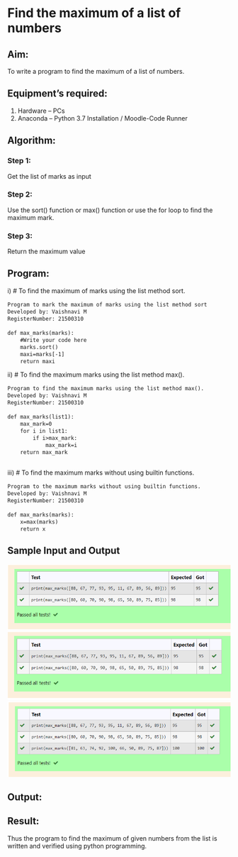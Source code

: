 # Find the maximum of a list of numbers
## Aim:
To write a program to find the maximum of a list of numbers.
## Equipment’s required:
1.	Hardware – PCs
2.	Anaconda – Python 3.7 Installation / Moodle-Code Runner
## Algorithm:

### Step 1:
 Get the list of marks as input
### Step 2:	
 Use the sort() function or max() function or use the for loop to find the maximum mark.
### Step 3:
 Return the maximum value
## Program:

i)	# To find the maximum of marks using the list method sort.
```
Program to mark the maximum of marks using the list method sort
Developed by: Vaishnavi M
RegisterNumber: 21500310

def max_marks(marks):
    #Write your code here
    marks.sort()
    maxi=marks[-1]
    return maxi

```

ii)	# To find the maximum marks using the list method max().
```
Program to find the maximum marks using the list method max().
Developed by: Vaishnavi M
RegisterNumber: 21500310

def max_marks(list1):
    max_mark=0
    for i in list1:
        if i>max_mark:
            max_mark=i
    return max_mark
    
```

iii) # To find the maximum marks without using builtin functions.
```
Program to the maximum marks without using builtin functions.
Developed by: Vaishnavi M
RegisterNumber: 21500310

def max_marks(marks):
    x=max(marks)
    return x

```
## Sample Input and Output
![output](./output1.png) 
![output](./output2.png)
![output](./output3.png)
## Output:

## Result:
Thus the program to find the maximum of given numbers from the list is written and verified using python programming.
